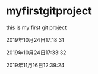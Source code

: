 # myfirstgitproject
this is my first git project

2019年10月24日17:18:31

2019年10月24日17:33:32

2019年11月16日12:39:24
